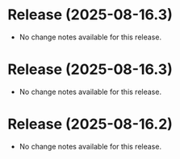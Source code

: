 # Release (2025-08-16.3)

* No change notes available for this release.

# Release (2025-08-16.3)

* No change notes available for this release.

# Release (2025-08-16.2)

* No change notes available for this release.

